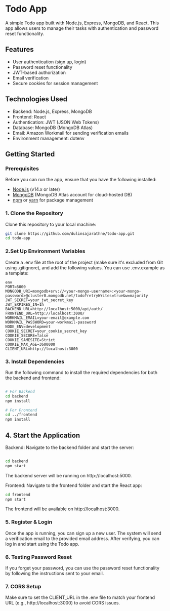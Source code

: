 # Todo App

A simple Todo app built with Node.js, Express, MongoDB, and React. This app allows users to manage their tasks with authentication and password reset functionality.

## Features
- User authentication (sign up, login)
- Password reset functionality
- JWT-based authorization
- Email verification
- Secure cookies for session management

## Technologies Used
- Backend: Node.js, Express, MongoDB
- Frontend: React
- Authentication: JWT (JSON Web Tokens)
- Database: MongoDB (MongoDB Atlas)
- Email: Amazon Workmail for sending verification emails
- Environment management: dotenv

## Getting Started

### Prerequisites

Before you can run the app, ensure that you have the following installed:
- [Node.js](https://nodejs.org/) (v14.x or later)
- [MongoDB](https://www.mongodb.com/try/download/community) (MongoDB Atlas account for cloud-hosted DB)
- [npm](https://www.npmjs.com/) or [yarn](https://yarnpkg.com/) for package management

### 1. Clone the Repository
Clone this repository to your local machine:
```bash
git clone https://github.com/dulinsajarathne/todo-app.git
cd todo-app
````

### 2.Set Up Environment Variables
Create a .env file at the root of the project (make sure it's excluded from Git using .gitignore), and add the following values. You can use .env.example as a template:
``` 
env
PORT=5000
MONGODB_URI=mongodb+srv://<your-mongo-username>:<your-mongo-password>@cluster0.mongodb.net/todo?retryWrites=true&w=majority
JWT_SECRET=your_jwt_secret_key
JWT_EXPIRES_IN=1h
BACKEND_URL=http://localhost:5000/api/auth/
FRONTEND_URL=http://localhost:3000/
WORKMAIL_EMAIL=your-email@example.com
WORKMAIL_PASSWORD=your-workmail-password
NODE_ENV=development
COOKIE_SECRET=your_cookie_secret_key
COOKIE_SECURE=false
COOKIE_SAMESITE=Strict
COOKIE_MAX_AGE=3600000
CLIENT_URL=http://localhost:3000
```

### 3. Install Dependencies
Run the following command to install the required dependencies for both the backend and frontend:

```bash

# For Backend
cd backend
npm install

# For Frontend
cd ../frontend
npm install
```


## 4. Start the Application
Backend:
Navigate to the backend folder and start the server:

```bash

cd backend
npm start

```
The backend server will be running on http://localhost:5000.

Frontend:
Navigate to the frontend folder and start the React app:


```bash
cd frontend
npm start
```
The frontend will be available on http://localhost:3000.

### 5. Register & Login
Once the app is running, you can sign up a new user. The system will send a verification email to the provided email address. After verifying, you can log in and start using the Todo app.

### 6. Testing Password Reset
If you forget your password, you can use the password reset functionality by following the instructions sent to your email.

### 7. CORS Setup
Make sure to set the CLIENT_URL in the .env file to match your frontend URL (e.g., http://localhost:3000) to avoid CORS issues.
